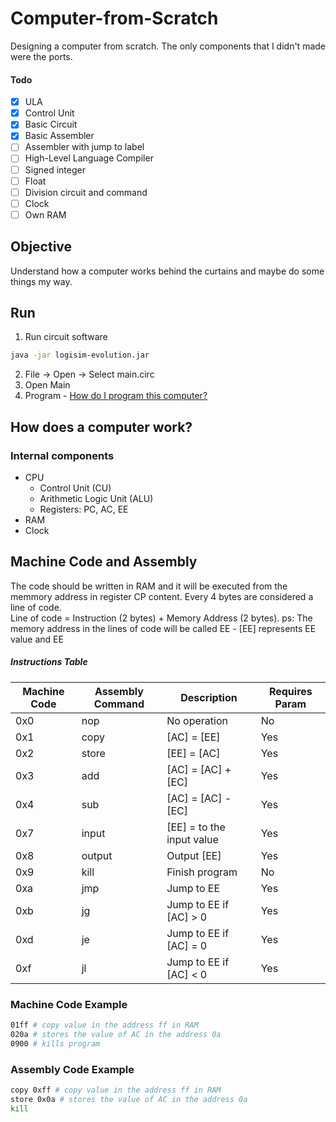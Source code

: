 # Computer-from-Scratch
Designing a computer from scratch. The only components that I didn't made were the ports.

#### Todo
- [X] ULA
- [X] Control Unit
- [X] Basic Circuit
- [X] Basic Assembler
- [ ] Assembler with jump to label
- [ ] High-Level Language Compiler
- [ ] Signed integer
- [ ] Float
- [ ] Division circuit and command
- [ ] Clock
- [ ] Own RAM

## Objective
Understand how a computer works behind the curtains and maybe do some things my way.

## Run
1. Run circuit software
```sh
java -jar logisim-evolution.jar
```
2. File -> Open -> Select main.circ
3. Open Main
4. Program - [How do I program this computer?](#code)

## How does a computer work?
### Internal components
- CPU
  - Control Unit (CU)
  - Arithmetic Logic Unit (ALU)
  - Registers: PC, AC, EE
- RAM
- Clock

## Machine Code and Assembly
The code should be written in RAM and it will be executed from the memmory address in register CP content. Every 4 bytes are considered a line of code.
<br/>Line of code = Instruction (2 bytes) + Memory Address (2 bytes).
ps: The memory address in the lines of code will be called EE - [EE] represents EE value and EE
##### Instructions Table
Machine Code | Assembly Command | Description | Requires Param
--- | --- | --- | ---
0x0 | nop | No operation | No
0x1 | copy | [AC] = [EE] | Yes
0x2 | store | [EE] = [AC] | Yes
0x3 | add | [AC] = [AC] + [EC] | Yes
0x4 | sub | [AC] = [AC] - [EC] | Yes
0x7 | input | [EE] = to the input value | Yes
0x8 | output | Output [EE] | Yes
0x9 | kill | Finish program | No
0xa | jmp | Jump to EE | Yes
0xb | jg | Jump to EE if [AC] > 0 | Yes
0xd | je | Jump to EE if [AC] = 0 | Yes
0xf | jl | Jump to EE if [AC] < 0 | Yes
### Machine Code Example
```sh
01ff # copy value in the address ff in RAM
020a # stores the value of AC in the address 0a
0900 # kills program
```
### Assembly Code Example
```sh
copy 0xff # copy value in the address ff in RAM
store 0x0a # stores the value of AC in the address 0a
kill
```
